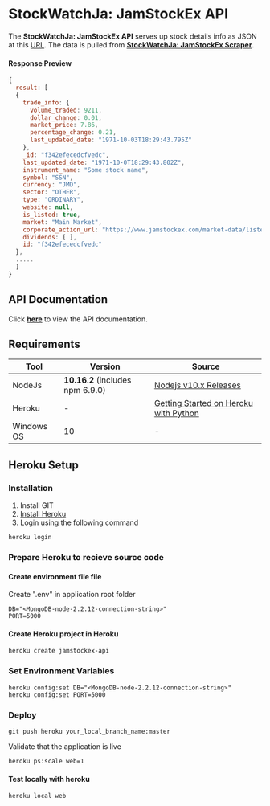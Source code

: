 # StockWatchJa: JamStockEx API
The **StockWatchJa: JamStockEx API** serves up stock details info as JSON at this [URL](http://jamstockexapi.stockwatchja.com/stocks). The data is pulled from **[StockWatchJa: JamStockEx Scraper](https://github.com/sdclarkelab/jamstockex-scraper)**.

#### Response Preview
```javascript
{
  result: [
  {
    trade_info: {
      volume_traded: 9211,
      dollar_change: 0.01,
      market_price: 7.86,
      percentage_change: 0.21,
      last_updated_date: "1971-10-03T18:29:43.795Z"
    },
    _id: "f342efecedcfvedc",
    last_updated_date: "1971-10-0T18:29:43.802Z",
    instrument_name: "Some stock name",
    symbol: "SSN",
    currency: "JMD",
    sector: "OTHER",
    type: "ORDINARY",
    website: null,
    is_listed: true,
    market: "Main Market",
    corporate_action_url: "https://www.jamstockex.com/market-data/listed-companies corporate-actions/SSN/latest",
    dividends: [ ],
    id: "f342efecedcfvedc"
  },
  .....
  ]
}
```

## API Documentation
Click **[here](https://documenter.getpostman.com/view/6678518/TVt2biUM)** to view the API documentation.

## Requirements  
Tool | Version  | Source |  
--- | --- | --- |  
NodeJs | **10.16.2** (includes npm 6.9.0) | [Nodejs v10.x Releases](https://nodejs.org/dist/latest-v10.x/) | 
Heroku|-|[Getting Started on Heroku with Python](https://devcenter.heroku.com/articles/getting-started-with-python)|
Windows OS| 10 | - | 


## Heroku Setup

### Installation
1. Install GIT
2. [Install Heroku](https://devcenter.heroku.com/articles/getting-started-with-python#set-up)
3. Login using the following command
```shell script
heroku login
```

### Prepare Heroku to recieve source code

#### Create environment file file
Create ".env" in application root folder
```.env
DB="<MongoDB-node-2.2.12-connection-string>"
PORT=5000
```

#### Create Heroku project in Heroku
```shell script
heroku create jamstockex-api
```

### Set Environment Variables
```shell script
heroku config:set DB="<MongoDB-node-2.2.12-connection-string>"
heroku config:set PORT=5000
```

### Deploy 
```shell script
git push heroku your_local_branch_name:master
```
Validate that the application is live
```shell script
heroku ps:scale web=1
```
#### Test locally with heroku
```shell script
heroku local web
```
